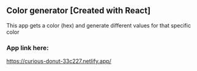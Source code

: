 ## Color generator [Created with React]

This app gets a color (hex) and generate different values for that specific color

### App link here:

https://curious-donut-33c227.netlify.app/
